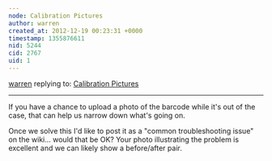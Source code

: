 ```yaml
---
node: Calibration Pictures
author: warren
created_at: 2012-12-19 00:23:31 +0000
timestamp: 1355876611
nid: 5244
cid: 2767
uid: 1
---
```




[warren](../profile/warren) replying to: [Calibration Pictures](../notes/ckmurt/12-18-2012/calibration-pictures)

----
If you have a chance to upload a photo of the barcode while it's out of the case, that can help us narrow down what's going on.

Once we solve this I'd like to post it as a "common troubleshooting issue" on the wiki... would that be OK? Your photo illustrating the problem is excellent and we can likely show a before/after pair.